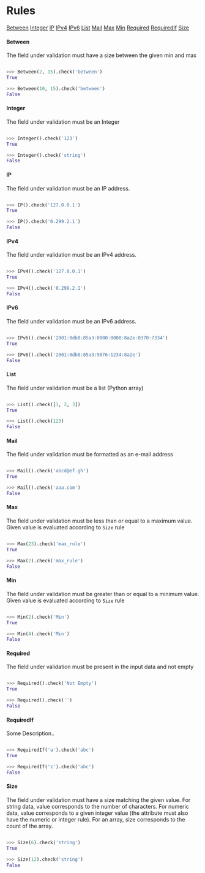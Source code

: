 # Rules

<div>
<p>
<a href="#Between">Between</a>
<a href="#Integer">Integer</a>
<a href="#IP">IP</a>
<a href="#IPv4">IPv4</a>
<a href="#IPv6">IPv6</a>
<a href="#List">List</a>
<a href="#Mail">Mail</a>
<a href="#Max">Max</a>
<a href="#Min">Min</a>
<a href="#Required">Required</a>
<a href="#RequiredIf">RequiredIf</a>
<a href="#Size">Size</a>
</p>
</div><a name="Between"/>

#### Between
The field under validation must have a size between the given min and max
```python

>>> Between(2, 15).check('between')
True

>>> Between(10, 15).check('between')
False


```
<a name="Integer"/>

#### Integer
The field under validation must be an Integer
```python

>>> Integer().check('123')
True

>>> Integer().check('string')
False


```
<a name="IP"/>

#### IP
The field under validation must be an IP address.
```python

>>> IP().check('127.0.0.1')
True

>>> IP().check('0.299.2.1')
False


```
<a name="IPv4"/>

#### IPv4
The field under validation must be an IPv4 address.
```python

>>> IPv4().check('127.0.0.1')
True

>>> IPv4().check('0.299.2.1')
False


```
<a name="IPv6"/>

#### IPv6
The field under validation must be an IPv6 address.
```python

>>> IPv6().check('2001:0db8:85a3:0000:0000:8a2e:0370:7334')
True

>>> IPv6().check('2001:0db8:85a3:9876:1234:8a2e')
False


```
<a name="List"/>

#### List
The field under validation must be a list (Python array)
```python

>>> List().check([1, 2, 3])
True

>>> List().check(123)
False


```
<a name="Mail"/>

#### Mail
The field under validation must be formatted as an e-mail address
```python

>>> Mail().check('abcd@ef.gh')
True

>>> Mail().check('aaa.com')
False


```
<a name="Max"/>

#### Max
The field under validation must be less than or equal to a maximum value. Given value is evaluated according to `Size` rule
```python

>>> Max(23).check('max_rule')
True

>>> Max(2).check('max_rule')
False


```
<a name="Min"/>

#### Min
The field under validation must be greater than or equal to a minimum value. Given value is evaluated according to `Size` rule
```python

>>> Min(2).check('Min')
True

>>> Min(4).check('Min')
False


```
<a name="Required"/>

#### Required
The field under validation must be present in the input data and not empty
```python

>>> Required().check('Not Empty')
True

>>> Required().check('')
False


```
<a name="RequiredIf"/>

#### RequiredIf
Some Description..
```python

>>> RequiredIf('a').check('abc')
True

>>> RequiredIf('z').check('abc')
False


```
<a name="Size"/>

#### Size
The field under validation must have a size matching the given value. For string data, value corresponds to the number of characters. For numeric data, value corresponds to a given integer value (the attribute must also have the numeric or integer rule). For an array, size corresponds to the count of the array.
```python

>>> Size(6).check('string')
True

>>> Size(12).check('string')
False


```
